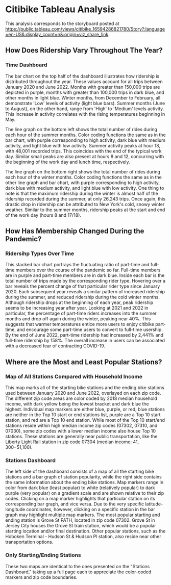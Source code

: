 # Citibike Tableau Analysis
This analysis corresponds to the storyboard posted at https://public.tableau.com/views/citibike_16594286821780/Story?:language=en-US&:display_count=n&:origin=viz_share_link.

## How Does Ridership Vary Throughout The Year?

### Time Dashboard
The bar chart on the top half of the dashboard illustrates how ridership is distributed throughout the year.
These values account for all trips between January 2020 and June 2022. Months with greater than 150,000 trips are 
depicted in purple, months with greater than 100,000 trips in dark blue, and other months in light blue. Winter months,
from December to February, all demonstrate 'Low' levels of activity (light blue bars). Summer months (June to August), on the other hand,
range from 'High' to 'Medium' levels activity. This increase in activity correlates with the rising temperatures beginning 
in May. 

The line graph on the bottom left shows the total number of rides during each hour of the summer months. Color coding functions the same as
in the bar chart, with purple corresponding to high activity, dark blue with medium activity, and light blue with low activity. Summer activity 
peaks at hour 18, with 48,001 recorded trips. This coincides with the end of the typical work day. Similar small peaks are also present at 
hours 8 and 12, concurring with the beginning of the work day and lunch time, respectively. 

The line graph on the bottom right shows the total number of rides during each hour of the winter months. Color coding functions the same as
in the other line graph and bar chart, with purple corresponding to high activity, dark blue with medium activity, and light blue with low 
activity. One thing to note is that the maximum ridership during the winter is almost half of the ridership recorded during the summer, at only 
26,243 trips. Once again, this drastic drop in ridership can be attributed to New York's cold, snowy winter weather. Similar to the summer months, 
ridership peaks at the start and end of the work day (hours 8 and 17/18).


## How Has Membership Changed During the Pandemic?

### Ridersihp Types Over Time
This stacked bar chart portrays the fluctuating ratio of part-time and full-time members over the course of the pandemic 
so far. Full-time members are in purple and part-time members are in dark blue. Inside each bar is the total number of trips made
by the corresponding rider type. Hovering over a bar reveals the percent change of that particular rider type since January 2020.
Each subsequent year reveals a similar pattern of increased ridership during the summer, and reduced ridership during the cold winter 
months. Although ridership drops at the beginning of each year, peak ridership seems to be increasing year after year. Looking at 2021 and 
2022 in particular, the percentage of part-time riders increases into the summer months and drop off again during the winter, peaking near 
40%. This suggests that warmer temperatures entice more users to enjoy citibike part-time, and encourage some part-time users to convert to 
full-time usership. By the end of June 2022, part-time ridership had increased by 2,441% and full-time ridership by 158%. The overall increase 
in users can be associated with a decreased fear of contracting COVID-19.


## Where are the Most and Least Popular Stations?

### Map of All Stations Compared with Household Income
This map marks all of the starting bike stations and the ending bike stations used between January 2020 and June 2022, overlayed on each zip code. 
The different zip code areas are color coded by 2018 median household income, with dark yellow being the lowest bracket and dark blue the highest. 
Individual map markers are either blue, purple, or red; blue stations are neither in the Top 10 start or end stations list, purple are a Top 10 start 
station, and red are a Top 10 end station. While most of the Top 10 start/end stations reside within high median income zip codes (07302, 07310, and 07030), 
some zip codes with a lower median income also house Top 10 stations. These stations are generally near public transportation, like the Liberty Light Rail 
station in zip code 07304 (median income: $41,300-$51,100).

### Stations Dashboard
The left side of the dashboard consists of a map of all the starting bike stations and a bar graph of station popularity, while the 
right side contains the same information about the ending bike stations. Map markers range in color from dark blue (least popular) to white 
(relatively popular) to dark purple (very popular) on a gradient scale and are shown relative to their zip codes. Clicking on a map marker 
highlights that particular station on its corresponding bar graph, and vice versa. Due to the very specific latitude-longitude coordinates, 
however, clicking on a specific station in the bar graph may highlight multiple map markers. The most popular starting and ending station is 
Grove St PATH, located in zip code 07302. Grove St in Jersey City houses the Grove St train station, which would be a popular starting location 
and/or final destination. Other popular stations, such as the Hoboken Terminal - Hudson St & Hudson Pl station, also reside near other transportation 
options. 

### Only Starting/Ending Stations
These two maps are identical to the ones presented on the "Stations Dashboard," taking up a full page each to appreciate the color-coded markers and 
zip code boundaries.

